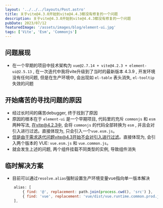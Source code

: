 ```yaml
---
layout: '../../../layouts/Post.astro'
title: 关于vite@4.3.0开始到vite@4.4.3都没有修复的一个问题
description: 关于vite@4.3.0开始到vite@4.4.3都没有修复的一个问题
pubDate: 2023/07/12
featuredImage: '/assets/images/blog/element-ui.jpg'
tags: ['Vite', 'Esm', 'Commonjs']
---
```


## 问题展现

- 在一个早期的项目中技术架构为 `vue@2.7.14 + vite@4.2.3 + element-ui@2.5.13` , 在一次迭代中我将vite升级到了当时的最新版本 4.3.9 , 开发环境没有任何问题, 但是在生产环境中, 会出现如 `el-table` 表头消失, `el-tooltip` 失效的问题

## 开始痛苦的寻找问题的原因

- 经过长时间的痛苦debugger, 终于找到了原因
- 原因的根本在于 `element-ui` 是一个早期项目, 代码里的充斥 `commonjs` 和 `esm` 两种写法, 在vite@4.2.3中, 会将 `commonjs` 的代码全部转换为 `esm` , 并且会对引入进行过滤。直接体现为, 只会引入一个`vue.esm.js`。
- 但是由于需求迭代问题vite@4.3开始不会对引入进行过滤。直接体现为, 会引入两个版本的 VUE: `vue.esm.js` 和 `vue.common.js`。
- 就会发生上述的问题, 两个组件挂载不同类型的实例, 导致组件消失

## 临时解决方案

- 目前可以通过`resolve.alias`强制设置生产环境变量vue指向单一版本解决

```js
	alias: [
		{ find: '@', replacement: path.join(process.cwd(), 'src') },
		{ find: 'vue', replacement: 'vue/dist/vue.runtime.common.prod.js' },
	],
```
